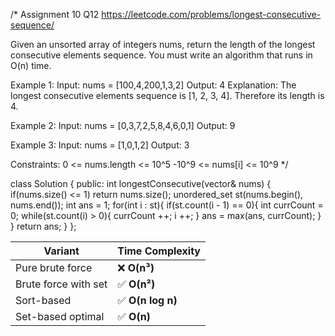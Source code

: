 /*
Assignment 10 Q12
https://leetcode.com/problems/longest-consecutive-sequence/

Given an unsorted array of integers nums, return the length of the longest consecutive elements sequence.
You must write an algorithm that runs in O(n) time.
 
Example 1:
Input: nums = [100,4,200,1,3,2]
Output: 4
Explanation: The longest consecutive elements sequence is [1, 2, 3, 4]. Therefore its length is 4.

Example 2:
Input: nums = [0,3,7,2,5,8,4,6,0,1]
Output: 9

Example 3:
Input: nums = [1,0,1,2]
Output: 3

Constraints:
0 <= nums.length <= 10^5
-10^9 <= nums[i] <= 10^9
*/

class Solution {
public:
    int longestConsecutive(vector<int>& nums) {
        if(nums.size() <= 1) return nums.size();
        unordered_set<int> st(nums.begin(), nums.end());
        int ans = 1;
        for(int i : st){
            if(st.count(i - 1) == 0){
                int currCount = 0;
                while(st.count(i) > 0){
                    currCount ++;
                    i ++;
                }
                ans = max(ans, currCount);
            }
        }
        return ans;
    }
};

| Variant              | Time Complexity  |
| -------------------- | ---------------- |
| Pure brute force     | ❌ **O(n³)**      |
| Brute force with set | ✅ **O(n²)**      |
| Sort-based           | ✅ **O(n log n)** |
| Set-based optimal    | ✅ **O(n)**       |
